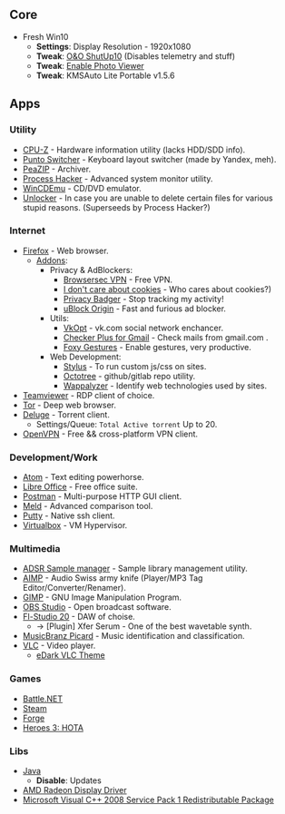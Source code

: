## Core
- Fresh Win10
  - __Settings__: Display Resolution - 1920x1080
  - __Tweak__: [O&O ShutUp10](https://dl5.oo-software.com/files/ooshutup10/OOSU10.exe) (Disables telemetry and stuff)
  - __Tweak__: [Enable Photo Viewer](https://www.howtogeek.com/wp-content/uploads/2017/03/Activate-Windows-Photo-Viewer-on-Windows-10.zip)
  - __Tweak__: KMSAuto Lite Portable v1.5.6

## Apps
### Utility
- [CPU-Z](https://www.cpuid.com/softwares/cpu-z.html) - Hardware information utility (lacks HDD/SDD info).
- [Punto Switcher](https://yandex.ru/soft/punto/) - Keyboard layout switcher (made by Yandex, meh).
- [PeaZIP](https://www.peazip.org/) - Archiver.
- [Process Hacker](https://processhacker.sourceforge.io/downloads.php) - Advanced system monitor utility.
- [WinCDEmu](http://wincdemu.sysprogs.org/) - CD/DVD emulator.
- [Unlocker](https://unlocker.ru.uptodown.com/windows/download) - In case you are unable to delete certain files for various stupid reasons. (Superseeds by Process Hacker?)

### Internet
- [Firefox](https://www.mozilla.org/ru/firefox/download/thanks/) - Web browser.
  - [Addons](about:addons):
    - Privacy & AdBlockers:
      - [Browsersec VPN](https://addons.mozilla.org/ru/firefox/addon/browsec/) - Free VPN.
      - [I don't care about cookies](https://addons.mozilla.org/ru/firefox/addon/i-dont-care-about-cookies/?src=search) - Who cares about cookies?)
      - [Privacy Badger](https://addons.mozilla.org/ru/firefox/addon/privacy-badger17/) - Stop tracking my activity!
      - [uBlock Origin](https://addons.mozilla.org/ru/firefox/addon/ublock-origin/) - Fast and furious ad blocker.
    - Utils:
      - [VkOpt](https://vkopt.net/) - vk.com social network enchancer.
      - [Checker Plus for Gmail](https://addons.mozilla.org/ru/firefox/addon/checker-plus-gmail/) - Check mails from gmail.com .
      - [Foxy Gestures](https://addons.mozilla.org/ru/firefox/addon/foxy-gestures/) - Enable gestures, very productive.
    - Web Development:
      - [Stylus](https://addons.mozilla.org/ru/firefox/addon/styl-us/) - To run custom js/css on sites.
      - [Octotree](https://addons.mozilla.org/ru/firefox/addon/octotree/) - github/gitlab repo utility.
      - [Wappalyzer](https://addons.mozilla.org/ru/firefox/addon/wappalyzer/) - Identify web technologies used by sites.
- [Teamviewer](https://www.teamviewer.com/en/teamviewer-automatic-download/) - RDP client of choice.
- [Tor](https://www.torproject.org/download/) - Deep web browser.
- [Deluge](https://deluge-torrent.org/) - Torrent client.
  - Settings/Queue: `Total Active torrent` Up to 20.
- [OpenVPN](https://openvpn.net/community-downloads/) - Free && cross-platform VPN client.

### Development/Work
- [Atom](https://atom.io/) - Text editing powerhorse.
- [Libre Office](https://www.libreoffice.org/download/download/) - Free office suite.
- [Postman](https://www.getpostman.com/downloads/) - Multi-purpose HTTP GUI client.
- [Meld](https://meldmerge.org/) - Advanced comparison tool.
- [Putty](https://www.chiark.greenend.org.uk/~sgtatham/putty/latest.html) - Native ssh client.
- [Virtualbox](https://www.virtualbox.org/) - VM Hypervisor.

### Multimedia
- [ADSR Sample manager](https://www.adsrsounds.com/product/software/adsr-sample-manager/) - Sample library management utility.
- [AIMP](http://ru.aimp.ru/?do=download) - Audio Swiss army knife (Player/MP3 Tag Editor/Converter/Renamer).
- [GIMP](https://www.gimp.org/downloads/) - GNU Image Manipulation Program.
- [OBS Studio](https://obsproject.com/) - Open broadcast software.
- [Fl-Studio 20](https://www.image-line.com/flstudio/) - DAW of choise.
  - -> [Plugin] Xfer Serum - One of the best wavetable synth.
- [MusicBranz Picard](https://picard.musicbrainz.org/) - Music identification and classification.
- [VLC](https://www.videolan.org/vlc/index.ru.html) - Video player.
  - [eDark VLC Theme](https://www.videolan.org/vlc/download-skins2-go.php?url=eDark%20Vlc.vlt)

### Games
- [Battle.NET](https://www.blizzard.com/en-us/apps/battle.net/desktop)
- [Steam](https://store.steampowered.com/about/)
- [Forge](https://releases.cardforge.org/forge/forge-gui-desktop/)
- [Heroes 3: HOTA](http://download.h3hota.com/HotA_full_setup)

### Libs
- [Java](https://java.com/ru/download/)
  - __Disable__: Updates
- [AMD Radeon Display Driver](https://www.amd.com/en/support)
- [Microsoft Visual C++ 2008 Service Pack 1 Redistributable Package](https://www.microsoft.com/en-us/download/details.aspx?id=26368)
